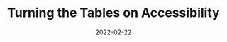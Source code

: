 ---
date: 2022-02-22
publisher: guardian
tags:
  - accessibility
target_url: https://www.theguardian.com/info/2022/feb/22/turning-the-tables-on-accessibility
title: Turning the Tables on Accessibility
---